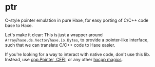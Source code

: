 # ptr

C-style pointer emulation in pure Haxe, for easy porting of C/C++ code base to Haxe.

Let's make it clear: This is just a wrapper around `Array`/`haxe.ds.Vector`/`haxe.io.Bytes`, to provide a pointer-like interface, such that we can translate C/C++ code to Haxe easier.

If you're looking for a way to interact with native code, don't use this lib. Instead, use [cpp.Pointer, CFFI](http://gamehaxe.com/2015/06/17/wwx2015/), or any other [hxcpp magics](http://haxe.io/roundups/wwx/c++-magic/).